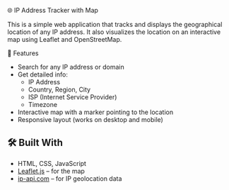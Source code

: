 🌐 IP Address Tracker with Map

This is a simple web application that tracks and displays the geographical location of any IP address. It also visualizes the location on an interactive map using Leaflet and OpenStreetMap.

🚀 Features

- Search for any IP address or domain
- Get detailed info:
  - IP Address
  - Country, Region, City 
  - ISP (Internet Service Provider)
  - Timezone
- Interactive map with a marker pointing to the location
- Responsive layout (works on desktop and mobile)

## 🛠️ Built With

- HTML, CSS, JavaScript
- [Leaflet.js](https://leafletjs.com/) – for the map
- [ip-api.com](http://ip-api.com/) – for IP geolocation data
